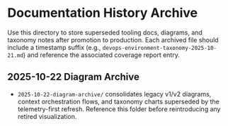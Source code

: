 # Documentation History Archive

Use this directory to store superseded tooling docs, diagrams, and taxonomy notes after promotion to production. Each archived file should include a timestamp suffix (e.g., `devops-environment-taxonomy-2025-10-21.md`) and reference the associated coverage report entry.

## 2025-10-22 Diagram Archive

- `2025-10-22-diagram-archive/` consolidates legacy v1/v2 diagrams, context orchestration flows, and taxonomy charts superseded by the telemetry-first refresh. Reference this folder before reintroducing any retired visualization.
